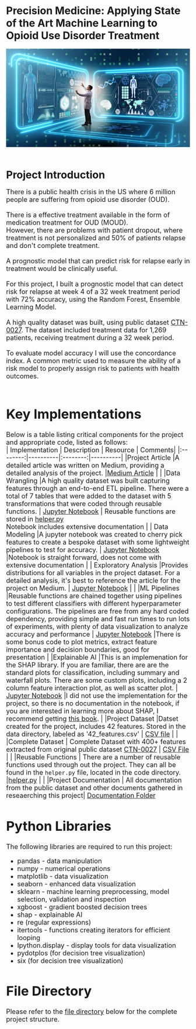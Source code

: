 # Precision Medicine: Applying State of the Art Machine Learning to Opioid Use Disorder Treatment


<div align="center">
    <img src="images/cover.jpg" alt="Opioid Use Disorder Treatment Study">
</div>

<br>


# Project Introduction 
<font size='4'>There is a public health crisis in the US where 6 million people are suffering from opioid use disorder (OUD).<br><br>
There is a effective treatment available in the form of medication treatment for OUD (MOUD).<br>
However, there are problems with patient dropout, where treatment is not personalized and 50% of patients relapse and don't complete treatment.<br>
<br>
A prognostic model that can predict risk for relapse early in treatment would be clinically useful.<br>
<br>
For this project, I built a prognostic model that can detect risk for relapse at week 4 of a 32 week treatment period with 72% accuracy, using the Random Forest, Ensemble Learning Model.  
<br>
A high quality dataset was built, using public dataset [CTN-0027](https://datashare.nida.nih.gov/study/nida-ctn-0027).  The dataset included treatment data for 1,269 patients, receiving treatment during a 32 week period.<br>
<br>
To evaluate model accuracy I will use the concordance index.  A common metric used to measure the ability of a risk model to properly assign risk to patients with health outcomes.<br>
<br>

# Key Implementations
Below is a table listing critical components for the project and appropriate code, listed as follows:<br>
| Implementation | Description | Resource | Comments|
|:--------:|----------|:--------:|----------|
|Project Article   |A detailed article was written on Medium, providing a detailed analysis of the project.            |[Medium Article](https://medium.com/@danherman64/precision-medicine-improving-treatment-for-opioid-use-disorder-with-machine-learning-1da08ca8e960)          |          |
|Data Wrangling    |A high quality dataset was built capturing features through an end-to-end ETL pipeline.  There were a total of 7 tables that were added to the dataset with 5 transformations that were coded through reusable functions.          |    [Jupyter Notebook](code/1_Data_Transformation.ipynb)      | Reusable functions are stored in [helper.py](code/helper.py)<br>  Notebook includes extensive documentation       |
| Data Modeling  |A jupyter notebook was created to cherry pick features to create a bespoke dataset with some lightweight pipelines to test for accuracy.          | [Jupyter Notebook](code/2_Data_Modeling.ipynb)         |Notebook is straight forward, does not come with extensive documentation          |
| Exploratory Analysis   |Provides distributions for all variables in the project dataset.  For  a detailed analysis, it's best to reference the article for the project on Medium.          | [Jupyter Notebook](code/3_Exploratory_Analysis.ipynb)         |          |
|ML Pipelines   |Reusable functions are chained together using pipelines to test different classifiers with different hyperparameter configurations.  The pipelines are free from any hard coded dependency, providing simple and fast run times to run lots of experiments, with plenty of data visualization to analyze accuracy and performance          |        [Jupyter Notebook](code/4_ML_Piplines.ipynb)  |There is some bonus code to plot metrics, extract feature importance and decision boundaries, good for presentation          |
|Explainable AI |This is an implemenation for the SHAP library.  If you are familiar, there are are the standard plots for classification, including summary and waterfall plots.  There are some custom plots, including a 2 column feature interaction plot, as well as scatter plot.          |  [Jupyter Notebook](code/5_Explainable_AI.ipynb)        |I did not use the implementation for the project, so there is no documentation in the notebook, if you are interested in learning more about SHAP, I recommend getting [this book](https://christophmolnar.com/books/shap/).          |
|Project Dataset   |Datset created for the project, includes 42 features.  Stored in the data directory, labeled as '42_features.csv'           |      [CSV file](data/42_features.csv)    |          |
|Complete Dataset | Complete Dataset with 400+ features extracted from original public dataset [CTN-0027]()          |      [CSV File](data/final_merged_data.csv)    |          |
|Reusable Functions   | There are a number of reusable functions used through out the project.  They can all be found in the `helper.py` file, located in the code directory.         |[helper.py](https://github.com/DanHerman212/precision_medicine/blob/main/code/helper.py)          |          |
|Project Documentation   | All documentation from the public dataset and other documents gathered in reseaerching this project| [Documentation Folder](documentation/)



# Python Libraries
The following libraries are required to run this project:
- pandas - data manipulation
- numpy - numerical operations
- matplotlib - data visualization
- seaborn - enhanced data visualization
- sklearn - machine learning preprocessing, model selection, validation and inspection
- xgboost - gradient boosted decision trees
- shap - explainable AI
- re (regular expressions)
- itertools - functions creating iterators for efficient looping
- Ipython.display - display tools for data visualization
- pydotplos (for decision tree visualization)
- six (for decision tree visualization)




# File Directory
<font size='4'>

Please refer to the [file directory](pages/tree.md) below for the complete project structure.

</font>